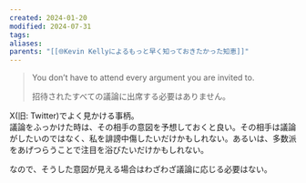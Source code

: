 ```yaml
---
created: 2024-01-20
modified: 2024-07-31
tags: 
aliases: 
parents: "[[🌐Kevin Kellyによるもっと早く知っておきたかった知恵]]"
---
```

> You don’t have to attend every argument you are invited to.
> 
> 招待されたすべての議論に出席する必要はありません。

X(旧: Twitter)でよく見かける事柄。  
議論をふっかけた時は、その相手の意図を予想しておくと良い。その相手は議論がしたいのではなく、私を誹謗中傷したいだけかもしれない。あるいは、多数派をあげつらうことで注目を浴びたいだけかもしれない。

なので、そうした意図が見える場合はわざわざ議論に応じる必要はない。